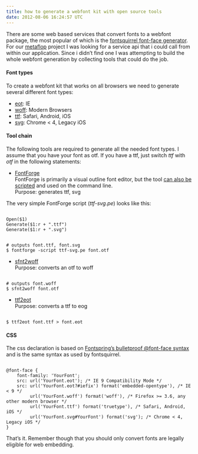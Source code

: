 ```yaml
---
title: how to generate a webfont kit with open source tools
date: 2012-08-06 16:24:57 UTC
---
```


There are some web based services that convert fonts to a webfont package, the
most popular of which is the [fontsquirrel font-face
generator](http://www.fontsquirrel.com/fontface/generator). For our
[metaflop](http://www.metaflop.com) project I was looking for a service api
that i could call from within our application. Since i didn’t find one I was
attempting to build the whole webfont generation by collecting tools that could
do the job.

#### Font types

To create a webfont kit that works on all browsers we need to generate several
different font types:

-   [eot](http://en.wikipedia.org/wiki/Embedded_OpenType): IE
-   [woff](http://en.wikipedia.org/wiki/Web_Open_Font_Format): Modern
    Browsers
-   [ttf](http://en.wikipedia.org/wiki/TTF): Safari, Android, iOS
-   [svg](http://en.wikipedia.org/wiki/Scalable_Vector_Graphics): Chrome
    &lt; 4, Legacy iOS

#### Tool chain

The following tools are required to generate all the needed font types.  I
assume that you have your font as otf. If you have a ttf, just switch *ttf*
with *otf* in the following statements:

-   [FontForge](http://fontforge.sourceforge.net)    
    FontForge is primarily a visual outline font editor, but the tool
    [can also be
    scripted](http://fontforge.sourceforge.net/scripting-tutorial.html)
    and used on the command line.    
    Purpose: generates ttf, svg

The very simple FontForge script (*ttf-svg.pe*) looks like this:

<pre><code class="language-ruby">
Open($1)
Generate($1:r + ".ttf")
Generate($1:r + ".svg")
</code></pre>

<pre><code class="language-bash">
# outputs font.ttf, font.svg
$ fontforge -script ttf-svg.pe font.otf
</code></pre>

-   [sfnt2woff](http://people.mozilla.com/~jkew/woff)    
    Purpose: converts an otf to woff

<pre><code class="language-bash">
# outputs font.woff
$ sfnt2woff font.otf
</code></pre>

-   [ttf2eot](https://github.com/greyfont/ttf2eot)    
    Purpose: converts a ttf to eog

<pre><code class="language-ruby">
$ ttf2eot font.ttf > font.eot
</code></pre>

#### CSS

The css declaration is based on [Fontspring’s bulletproof @font-face
syntax](http://www.fontspring.com/blog/further-hardening-of-the-bulletproof-syntax)
and is the same syntax as used by fontsquirrel.

<pre><code class="language-css">
@font-face {
    font-family: 'YourFont';
    src: url('YourFont.eot'); /* IE 9 Compatibility Mode */
    src: url('YourFont.eot?#iefix') format('embedded-opentype'), /* IE < 9 */
         url('YourFont.woff') format('woff'), /* Firefox >= 3.6, any other modern browser */
         url('YourFont.ttf') format('truetype'), /* Safari, Android, iOS */
         url('YourFont.svg#YourFont') format('svg'); /* Chrome < 4, Legacy iOS */
}
</code></pre>

That’s it. Remember though that you should only convert fonts are legally
eligible for web embedding.
